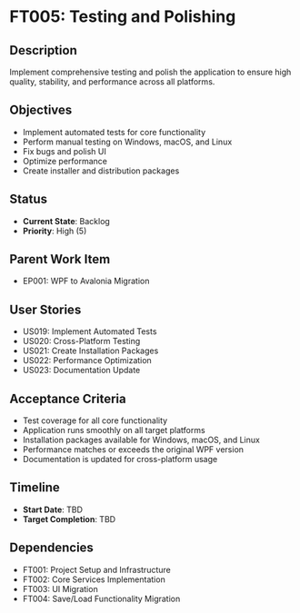 # FT005: Testing and Polishing

## Description
Implement comprehensive testing and polish the application to ensure high quality, stability, and performance across all platforms.

## Objectives
- Implement automated tests for core functionality
- Perform manual testing on Windows, macOS, and Linux
- Fix bugs and polish UI
- Optimize performance
- Create installer and distribution packages

## Status
- **Current State**: Backlog
- **Priority**: High (5)

## Parent Work Item
- EP001: WPF to Avalonia Migration

## User Stories
- US019: Implement Automated Tests
- US020: Cross-Platform Testing
- US021: Create Installation Packages
- US022: Performance Optimization
- US023: Documentation Update

## Acceptance Criteria
- Test coverage for all core functionality
- Application runs smoothly on all target platforms
- Installation packages available for Windows, macOS, and Linux
- Performance matches or exceeds the original WPF version
- Documentation is updated for cross-platform usage

## Timeline
- **Start Date**: TBD
- **Target Completion**: TBD

## Dependencies
- FT001: Project Setup and Infrastructure
- FT002: Core Services Implementation
- FT003: UI Migration
- FT004: Save/Load Functionality Migration
